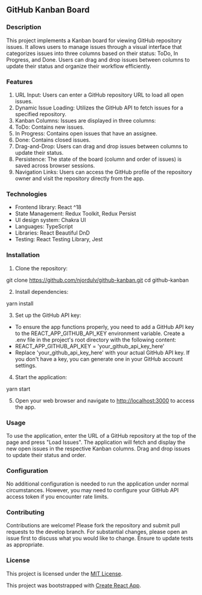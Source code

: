 ## GitHub Kanban Board

### Description

This project implements a Kanban board for viewing GitHub repository issues. It allows users to manage issues through a visual interface that categorizes issues into three columns based on their status: ToDo, In Progress, and Done. Users can drag and drop issues between columns to update their status and organize their workflow efficiently.

### Features

1. URL Input: Users can enter a GitHub repository URL to load all open issues.
2. Dynamic Issue Loading: Utilizes the GitHub API to fetch issues for a specified repository.
3. Kanban Columns: Issues are displayed in three columns:
4. ToDo: Contains new issues.
5. In Progress: Contains open issues that have an assignee.
6. Done: Contains closed issues.
7. Drag-and-Drop: Users can drag and drop issues between columns to update their status.
8. Persistence: The state of the board (column and order of issues) is saved across browser sessions.
9. Navigation Links: Users can access the GitHub profile of the repository owner and visit the repository directly from the app.

### Technologies

- Frontend library: React ^18
- State Management: Redux Toolkit, Redux Persist
- UI design system: Chakra UI
- Languages: TypeScript
- Libraries: React Beautiful DnD
- Testing: React Testing Library, Jest

### Installation

1. Clone the repository:

git clone https://github.com/njordulv/github-kanban.git
cd github-kanban

2. Install dependencies:

yarn install

3. Set up the GitHub API key:

- To ensure the app functions properly, you need to add a GitHub API key to the REACT_APP_GITHUB_API_KEY environment variable. Create a .env file in the project's root directory with the following content:
- REACT_APP_GITHUB_API_KEY = 'your_github_api_key_here'
- Replace 'your_github_api_key_here' with your actual GitHub API key. If you don't have a key, you can generate one in your GitHub account settings.

4. Start the application:

yarn start

5. Open your web browser and navigate to [http://localhost:3000](http://localhost:3000) to access the app.

### Usage

To use the application, enter the URL of a GitHub repository at the top of the page and press "Load Issues". The application will fetch and display the new open issues in the respective Kanban columns. Drag and drop issues to update their status and order.

### Configuration

No additional configuration is needed to run the application under normal circumstances. However, you may need to configure your GitHub API access token if you encounter rate limits.

### Contributing

Contributions are welcome! Please fork the repository and submit pull requests to the develop branch. For substantial changes, please open an issue first to discuss what you would like to change. Ensure to update tests as appropriate.

### License

This project is licensed under the [MIT License](LICENSE).

This project was bootstrapped with
[Create React App](https://github.com/facebook/create-react-app).
